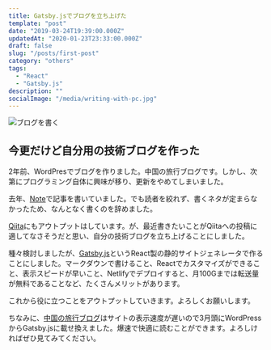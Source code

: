 ```yaml
---
title: Gatsby.jsでブログを立ち上げた
template: "post"
date: "2019-03-24T19:39:00.000Z"
updatedAt: "2020-01-23T23:33:00.000Z"
draft: false
slug: "/posts/first-post"
category: "others"
tags:
  - "React"
  - "Gatsby.js"
description: ""
socialImage: "/media/writing-with-pc.jpg"
---
```


![ブログを書く](/media/writing-with-pc.jpg)

## 今更だけど自分用の技術ブログを作った
2年前、WordPresでブログを作りました。中国の旅行ブログです。しかし、次第にプログラミング自体に興味が移り、更新をやめてしまいました。

去年、[Note](https://note.mu/panda_programm)で記事を書いていました。でも読者を絞れず、書くネタが定まらなかったため、なんとなく書くのを辞めました。

[Qiita](https://qiita.com/Panda_Program)にもアウトプットはしています。が、最近書きたいことがQiitaへの投稿に適してなさそうだと思い、自分の技術ブログを立ち上げることにしました。

種々検討しましたが、[Gatsby.js](https://www.gatsbyjs.org/)というReact製の静的サイトジェネレータで作ることにしました。マークダウンで書けること、Reactでカスタマイズができること、表示スピードが早いこと、Netlifyでデプロイすると、月100Gまでは転送量が無料であることなど、たくさんメリットがあります。

これから役に立つことをアウトプットしていきます。よろしくお願いします。

ちなみに、[中国の旅行ブログ](http://ccculture.net/)はサイトの表示速度が遅いので3月頭にWordPressからGatsby.jsに載せ換えました。爆速で快適に読むことができます。よろしければぜひ見てみてください。
